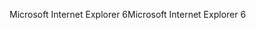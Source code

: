 <span data-ttu-id="3dac4-101">Microsoft Internet Explorer 6</span><span class="sxs-lookup"><span data-stu-id="3dac4-101">Microsoft Internet Explorer 6</span></span>